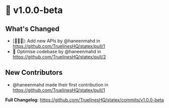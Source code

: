 # 🌮 v1.0.0-beta

## What's Changed

* [🥸🤠🥳]: Add new APIs by @haneenmahd in https://github.com/TruelinesHQ/statex/pull/1
* 🧐 Optimise codebase by @haneenmahd in https://github.com/TruelinesHQ/statex/pull/2

## New Contributors

* @haneenmahd made their first contribution in https://github.com/TruelinesHQ/statex/pull/1

**Full Changelog**: https://github.com/TruelinesHQ/statex/commits/v1.0.0-beta
